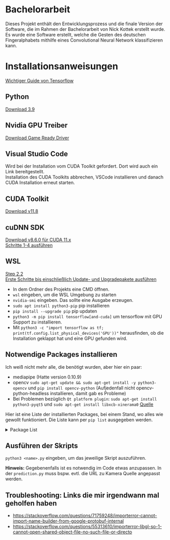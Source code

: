 # Bachelorarbeit
Dieses Projekt enthält den Entwicklungsprozess und die finale Version der Software, die im Rahmen der Bachelorarbeit von Nick Kottek erstellt wurde. Es wurde eine Software erstellt, welche die Gesten des deutschen Fingeralphabets mithilfe eines Convolutional Neural Network klassifizieren kann.

# Installationsanweisungen
[Wichtiger Guide von Tensorflow](https://www.tensorflow.org/install/pip#windows-wsl2)

## Python
[Download 3.9](https://www.python.org/downloads/release/python-390/)

## Nvidia GPU Treiber
[Download Game Ready Driver](https://www.nvidia.com/download/index.aspx)

## Visual Studio Code
Wird bei der Installation vom CUDA Toolkit gefordert. Dort wird auch ein Link bereitgestellt.  
Installation des CUDA Toolkits abbrechen, VSCode installieren und danach CUDA Installation erneut starten.

## CUDA Toolkit
[Download v11.8](https://developer.nvidia.com/cuda-11-8-0-download-archive?target_os=Windows&target_arch=x86_64&target_version=11&target_type=exe_network)

## cuDNN SDK
[Download v8.6.0 für CUDA 11.x](https://developer.nvidia.com/rdp/cudnn-archive)  
[Schritte 1-4 ausführen](https://docs.nvidia.com/deeplearning/cudnn/install-guide/index.html#installwindows)

## WSL
[Step 2.2](https://docs.nvidia.com/cuda/wsl-user-guide/index.html)  
[Erste Schritte bis einschließlich Update- und Upgradepakete ausführen](https://learn.microsoft.com/de-de/windows/wsl/setup/environment#get-started)

- In dem Ordner des Projekts eine CMD öffnen.  
- `wsl` eingeben, um die WSL Umgebung zu starten  
- `nvidia-smi` eingeben. Das sollte eine Ausgabe erzeugen.  
- `sudo apt install python3-pip` pip installieren
- `pip install --upgrade pip` pip updaten
- `python3 -m pip install tensorflow[and-cuda]` um tensorflow mit GPU Support zu installieren.
- Mit `python3 -c "import tensorflow as tf; print(tf.config.list_physical_devices('GPU'))"` herausfinden,
ob die Installation geklappt hat und eine GPU gefunden wird. 

## Notwendige Packages installieren

Ich weiß nicht mehr alle, die benötigt wurden, aber hier ein paar:

- mediapipe (Hatte version 0.10.9)
- opencv `sudo apt-get update && sudo apt-get install -y python3-opencv` und `pip install opencv-python` 
(Aufjedenfall nicht opencv-python-headless installieren, damit gab es Probleme)
- Bei Problemen bezüglich `Qt platform plugin`: `sudo apt-get install python3-pyqt5` und `sudo apt-get install libxcb-xinerama0` [Quelle](https://github.com/labelmeai/labelme/issues/842)

Hier ist eine Liste der installierten Packages, bei einem Stand, wo alles wie gewollt funktioniert.
Die Liste kann per `pip list` ausgegeben werden.

<details>
    <summary>Package List</summary>

    absl-py                      2.1.0  
    astunparse                   1.6.3  
    attrs                        23.2.0  
    blinker                      1.4  
    cachetools                   5.3.3  
    certifi                      2024.2.2  
    cffi                         1.16.0  
    charset-normalizer           3.3.2  
    command-not-found            0.3  
    contourpy                    1.2.0  
    cryptography                 3.4.8  
    cycler                       0.12.1  
    dbus-python                  1.2.18  
    distro                       1.7.0  
    distro-info                  1.1+ubuntu0.2  
    flatbuffers                  23.5.26  
    fonttools                    4.49.0  
    gast                         0.5.4  
    google-auth                  2.28.1  
    google-auth-oauthlib         1.2.0  
    google-pasta                 0.2.0  
    grpcio                       1.62.0  
    h5py                         3.10.0  
    httplib2                     0.20.2  
    idna                         3.6  
    importlib-metadata           4.6.4  
    jeepney                      0.7.1  
    keras                        2.15.0  
    keyring                      23.5.0  
    kiwisolver                   1.4.5  
    launchpadlib                 1.10.16  
    lazr.restfulclient           0.14.4  
    lazr.uri                     1.0.6  
    libclang                     16.0.6  
    Markdown                     3.5.2  
    MarkupSafe                   2.1.5  
    matplotlib                   3.8.3  
    mediapipe                    0.10.9  
    ml-dtypes                    0.2.0  
    more-itertools               8.10.0  
    netifaces                    0.11.0  
    numpy                        1.26.4  
    nvidia-cublas-cu12           12.2.5.6  
    nvidia-cuda-cupti-cu12       12.2.142  
    nvidia-cuda-nvcc-cu12        12.2.140  
    nvidia-cuda-nvrtc-cu12       12.2.140  
    nvidia-cuda-runtime-cu12     12.2.140  
    nvidia-cudnn-cu12            8.9.4.25  
    nvidia-cufft-cu12            11.0.8.103  
    nvidia-curand-cu12           10.3.3.141  
    nvidia-cusolver-cu12         11.5.2.141  
    nvidia-cusparse-cu12         12.1.2.141  
    nvidia-nccl-cu12             2.16.5  
    nvidia-nvjitlink-cu12        12.2.140  
    oauthlib                     3.2.0  
    opencv-contrib-python        4.9.0.80  
    opencv-pyton                 4.9.0.80
    opt-einsum                   3.3.0  
    packaging                    23.2  
    pillow                       10.2.0  
    pip                          23.3.2  
    protobuf                     3.20.3  
    pyasn1                       0.5.1  
    pyasn1-modules               0.3.0  
    pycparser                    2.21  
    PyGObject                    3.42.1  
    PyJWT                        2.3.0  
    pyparsing                    2.4.7  
    PyQt5                        5.15.6
    PyQt5-sip                    12.9.1
    python-apt                   2.4.0+ubuntu3  
    python-dateutil              2.8.2  
    PyYAML                       5.4.1  
    requests                     2.31.0  
    requests-oauthlib            1.3.1  
    rsa                          4.9  
    SecretStorage                3.3.1  
    setuptools                   59.6.0  
    six                          1.16.0  
    sounddevice                  0.4.6  
    systemd-python               234  
    tensorboard                  2.15.1  
    tensorboard-data-server      0.7.2  
    tensorflow                   2.15.0.post1  
    tensorflow-estimator         2.15.0  
    tensorflow-io-gcs-filesystem 0.36.0  
    termcolor                    2.4.0  
    typing_extensions            4.10.0  
    ubuntu-advantage-tools       8001  
    ufw                          0.36.1  
    unattended-upgrades          0.1  
    urllib3                      2.2.1  
    wadllib                      1.3.6  
    Werkzeug                     3.0.1  
    wheel                        0.37.1  
    wrapt                        1.14.1  
    zipp                         1.0.0
</details>

## Ausführen der Skripts
`python3 <name>.py` eingeben, um das jeweilige Skript auszuführen.

**Hinweis:** Gegebenenfalls ist es notwendig im Code etwas anzupassen. 
In der `prediction.py` muss bspw. evtl. die URL zu Kamera Quelle angepasst werden.

## Troubleshooting: Links die mir irgendwann mal geholfen haben

- https://stackoverflow.com/questions/71759248/importerror-cannot-import-name-builder-from-google-protobuf-internal
- https://stackoverflow.com/questions/55313610/importerror-libgl-so-1-cannot-open-shared-object-file-no-such-file-or-directo

